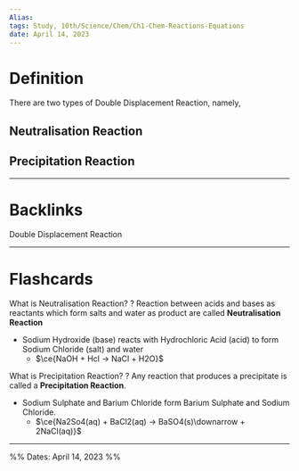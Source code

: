 ```yaml
---
Alias:
tags: Study, 10th/Science/Chem/Ch1-Chem-Reactions-Equations
date: April 14, 2023
---
```

# Definition
There are two types of Double Displacement Reaction, namely,
## Neutralisation Reaction
## Precipitation Reaction

---
# Backlinks

Double Displacement Reaction

---
# Flashcards

What is Neutralisation Reaction?
?
Reaction between acids and bases as reactants which form salts and water as product are called **Neutralisation Reaction**
- Sodium Hydroxide (base) reacts with Hydrochloric Acid (acid) to form Sodium Chloride (salt) and water
	- $\ce{NaOH + Hcl -> NaCl + H2O}$
<!--SR:!2025-03-07,501,280-->

What is Precipitation Reaction?
?
Any reaction that produces a precipitate is called a **Precipitation Reaction**.
- Sodium Sulphate and Barium Chloride form Barium Sulphate and Sodium Chloride.
	- $\ce{Na2So4(aq) + BaCl2(aq) -> BaSO4(s)\downarrow + 2NaCl(aq)}$
<!--SR:!2024-12-16,425,280-->



---

%%
Dates: April 14, 2023
%%